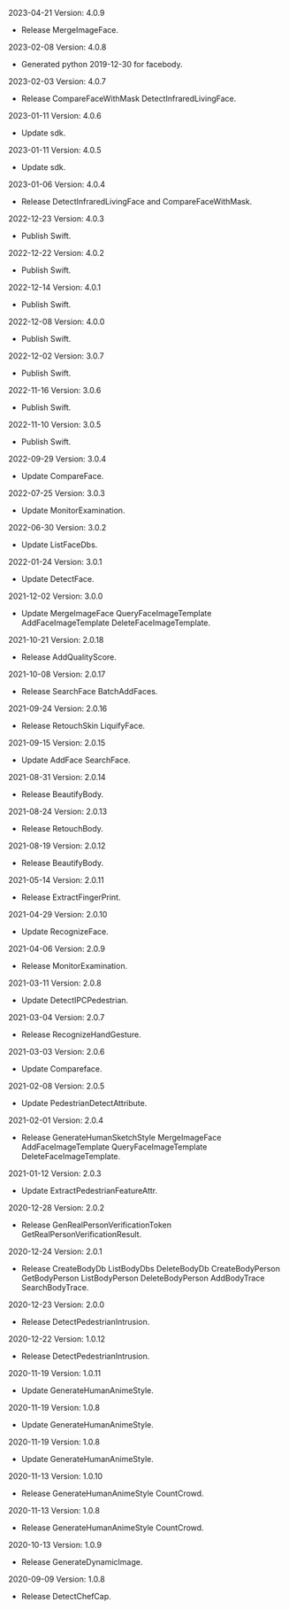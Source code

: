 2023-04-21 Version: 4.0.9
- Release MergeImageFace.

2023-02-08 Version: 4.0.8
- Generated python 2019-12-30 for facebody.

2023-02-03 Version: 4.0.7
- Release CompareFaceWithMask DetectInfraredLivingFace.

2023-01-11 Version: 4.0.6
- Update sdk.

2023-01-11 Version: 4.0.5
- Update sdk.

2023-01-06 Version: 4.0.4
- Release DetectInfraredLivingFace and CompareFaceWithMask.

2022-12-23 Version: 4.0.3
- Publish Swift.

2022-12-22 Version: 4.0.2
- Publish Swift.

2022-12-14 Version: 4.0.1
- Publish Swift.

2022-12-08 Version: 4.0.0
- Publish Swift.

2022-12-02 Version: 3.0.7
- Publish Swift.

2022-11-16 Version: 3.0.6
- Publish Swift.

2022-11-10 Version: 3.0.5
- Publish Swift.

2022-09-29 Version: 3.0.4
- Update CompareFace.

2022-07-25 Version: 3.0.3
- Update MonitorExamination.

2022-06-30 Version: 3.0.2
- Update ListFaceDbs.

2022-01-24 Version: 3.0.1
- Update DetectFace.

2021-12-02 Version: 3.0.0
- Update MergeImageFace QueryFaceImageTemplate AddFaceImageTemplate DeleteFaceImageTemplate.

2021-10-21 Version: 2.0.18
- Release AddQualityScore.

2021-10-08 Version: 2.0.17
- Release SearchFace BatchAddFaces.

2021-09-24 Version: 2.0.16
- Release RetouchSkin LiquifyFace.

2021-09-15 Version: 2.0.15
- Update AddFace SearchFace.

2021-08-31 Version: 2.0.14
- Release BeautifyBody.

2021-08-24 Version: 2.0.13
- Release RetouchBody.

2021-08-19 Version: 2.0.12
- Release BeautifyBody.

2021-05-14 Version: 2.0.11
- Release ExtractFingerPrint.

2021-04-29 Version: 2.0.10
- Update RecognizeFace.

2021-04-06 Version: 2.0.9
- Release MonitorExamination.

2021-03-11 Version: 2.0.8
- Update DetectIPCPedestrian.

2021-03-04 Version: 2.0.7
- Release RecognizeHandGesture.

2021-03-03 Version: 2.0.6
- Update Compareface.

2021-02-08 Version: 2.0.5
- Update PedestrianDetectAttribute.

2021-02-01 Version: 2.0.4
- Release GenerateHumanSketchStyle MergeImageFace AddFaceImageTemplate QueryFaceImageTemplate DeleteFaceImageTemplate.

2021-01-12 Version: 2.0.3
- Update ExtractPedestrianFeatureAttr.

2020-12-28 Version: 2.0.2
- Release GenRealPersonVerificationToken GetRealPersonVerificationResult.

2020-12-24 Version: 2.0.1
- Release CreateBodyDb ListBodyDbs DeleteBodyDb CreateBodyPerson GetBodyPerson ListBodyPerson DeleteBodyPerson AddBodyTrace SearchBodyTrace.

2020-12-23 Version: 2.0.0
- Release DetectPedestrianIntrusion.

2020-12-22 Version: 1.0.12
- Release DetectPedestrianIntrusion.

2020-11-19 Version: 1.0.11
- Update GenerateHumanAnimeStyle.

2020-11-19 Version: 1.0.8
- Update GenerateHumanAnimeStyle.

2020-11-19 Version: 1.0.8
- Update GenerateHumanAnimeStyle.

2020-11-13 Version: 1.0.10
- Release GenerateHumanAnimeStyle CountCrowd.

2020-11-13 Version: 1.0.8
- Release GenerateHumanAnimeStyle CountCrowd.

2020-10-13 Version: 1.0.9
- Release GenerateDynamicImage.

2020-09-09 Version: 1.0.8
- Release DetectChefCap.


